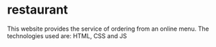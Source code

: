 # restaurant
This website provides the service of ordering from an online menu. 
The technologies used are: HTML, CSS and JS
